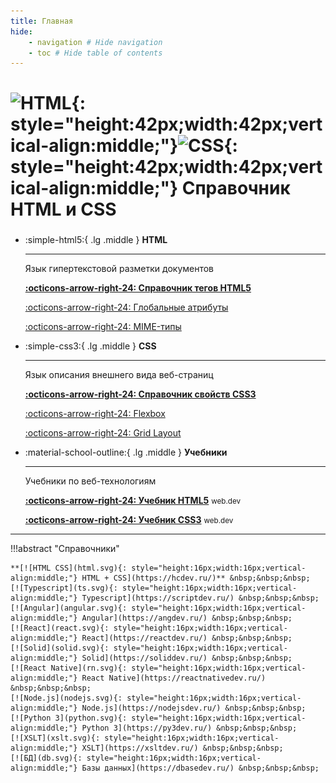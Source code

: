 ```yaml
---
title: Главная
hide:
    - navigation # Hide navigation
    - toc # Hide table of contents
---
```


# ![HTML](html.svg){: style="height:42px;width:42px;vertical-align:middle;"}![CSS](css.svg){: style="height:42px;width:42px;vertical-align:middle;"} Справочник HTML и CSS

<div class="grid cards" style="margin-top: 1.6em" markdown>

-   :simple-html5:{ .lg .middle } **HTML**

    ***

    Язык гипертекстовой разметки документов

    **[:octicons-arrow-right-24: Справочник тегов HTML5](./html/index.md)**

    [:octicons-arrow-right-24: Глобальные атрибуты](./html/uni-attr.md)

    [:octicons-arrow-right-24: MIME-типы](./html/list-mime-types.md)

-   :simple-css3:{ .lg .middle } **CSS**

    ***

    Язык описания внешнего вида веб-страниц

    **[:octicons-arrow-right-24: Справочник свойств CSS3](./css/index.md)**

    [:octicons-arrow-right-24: Flexbox](./learn/flex/index.md)

    [:octicons-arrow-right-24: Grid Layout](./learn/grid/index.md)

-   :material-school-outline:{ .lg .middle } **Учебники**

    ***

    Учебники по веб-технологиям

    **[:octicons-arrow-right-24: Учебник HTML5](./learn/html5/index.md)** <small>web.dev</small>

    **[:octicons-arrow-right-24: Учебник CSS3](./learn/css3/index.md)** <small>web.dev</small>

</div>

---

!!!abstract "Справочники"

    **[![HTML CSS](html.svg){: style="height:16px;width:16px;vertical-align:middle;"} HTML + CSS](https://hcdev.ru/)** &nbsp;&nbsp;&nbsp;
    [![Typescript](ts.svg){: style="height:16px;width:16px;vertical-align:middle;"} Typescript](https://scriptdev.ru/) &nbsp;&nbsp;&nbsp;
    [![Angular](angular.svg){: style="height:16px;width:16px;vertical-align:middle;"} Angular](https://angdev.ru/) &nbsp;&nbsp;&nbsp;
    [![React](react.svg){: style="height:16px;width:16px;vertical-align:middle;"} React](https://reactdev.ru/) &nbsp;&nbsp;&nbsp;
    [![Solid](solid.svg){: style="height:16px;width:16px;vertical-align:middle;"} Solid](https://soliddev.ru/) &nbsp;&nbsp;&nbsp;
    [![React Native](rn.svg){: style="height:16px;width:16px;vertical-align:middle;"} React Native](https://reactnativedev.ru/) &nbsp;&nbsp;&nbsp;
    [![Node.js](nodejs.svg){: style="height:16px;width:16px;vertical-align:middle;"} Node.js](https://nodejsdev.ru/) &nbsp;&nbsp;&nbsp;
    [![Python 3](python.svg){: style="height:16px;width:16px;vertical-align:middle;"} Python 3](https://py3dev.ru/) &nbsp;&nbsp;&nbsp;
    [![XSLT](xslt.svg){: style="height:16px;width:16px;vertical-align:middle;"} XSLT](https://xsltdev.ru/) &nbsp;&nbsp;&nbsp;
    [![БД](db.svg){: style="height:16px;width:16px;vertical-align:middle;"} Базы данных](https://dbasedev.ru/) &nbsp;&nbsp;&nbsp;

<!--
Планы

- [SCSS](https://github.com/mikaspell/sass-site-rus/blob/rus-version/source/guide.html.haml)

- [MongoDB](https://github.com/jsmarkus/the-little-mongodb-book/blob/master/ru/mongodb.markdown)
- [MariaDB](https://oracleplsql.ru/mariadb-manual.html)
-->
